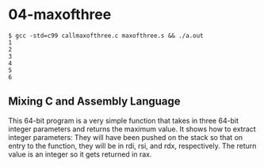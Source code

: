 # 04-maxofthree


```
$ gcc -std=c99 callmaxofthree.c maxofthree.s && ./a.out
1
2
3
4
5
6

```


## Mixing C and Assembly Language

This 64-bit program is a very simple function that takes in three 64-bit integer parameters and returns the maximum value. It shows how to extract integer parameters: They will have been pushed on the stack so that on entry to the function, they will be in rdi, rsi, and rdx, respectively. The return value is an integer so it gets returned in rax.

